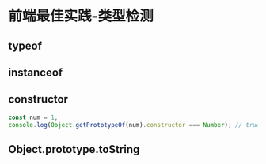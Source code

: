 # 前端最佳实践-类型检测

## typeof





## instanceof





## constructor

```js
const num = 1;
console.log(Object.getPrototypeOf(num).constructor === Number); // true
```





## Object.prototype.toString

